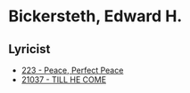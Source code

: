 # Bickersteth, Edward H.

## Lyricist

- [223 - Peace, Perfect Peace](/hymns/223.md)
- [21037 - TILL HE COME](/hymns/21037.md)

